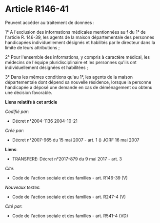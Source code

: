 # Article R146-41

Peuvent accéder au traitement de données : 

1° A l'exclusion des informations médicales mentionnées au f du 1° de l'article R. 146-39, les agents de la maison
départementale des personnes handicapées individuellement désignés et habilités par le directeur dans la limite de leurs
attributions ; 

2° Pour l'ensemble des informations, y compris à caractère médical, les médecins de l'équipe pluridisciplinaire et les
personnes qu'ils ont individuellement désignées et habilitées ; 

3° Dans les mêmes conditions qu'au 1°, les agents de la maison départementale dont dépend sa nouvelle résidence, lorsque la
personne handicapée a déposé une demande en cas de déménagement ou obtenu une décision favorable.

**Liens relatifs à cet article**

_Codifié par_:

  - Décret n°2004-1136 2004-10-21

_Créé par_:

  - Décret n°2007-965 du 15 mai 2007 - art. 1 () JORF 16 mai 2007

**Liens**:

  - TRANSFERE: Décret n°2017-879 du 9 mai 2017 - art. 3

_Cite_:

  - Code de l'action sociale et des familles - art. R146-39 (V)

_Nouveaux textes_:

  - Code de l'action sociale et des familles - art. R247-4 (V)

_Cité par_:

  - Code de l'action sociale et des familles - art. R541-4 (VD)
